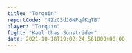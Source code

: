 ```yaml
---
title: "Torquin"
reportCode: "4ZzC3dJ6NPqfKgTB"
player: "Torquin"
fight: "Kael'thas Sunstrider"
date: 2021-10-18T19:02:24.561000+00:00
---
```

